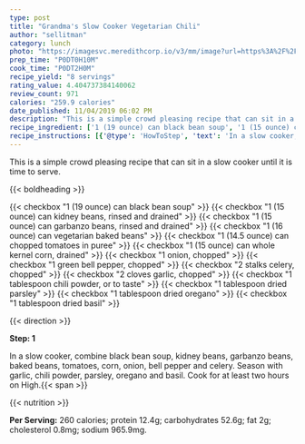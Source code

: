 ```yaml
---
type: post
title: "Grandma's Slow Cooker Vegetarian Chili"
author: "sellitman"
category: lunch
photo: "https://imagesvc.meredithcorp.io/v3/mm/image?url=https%3A%2F%2Fimages.media-allrecipes.com%2Fuserphotos%2F804518.jpg"
prep_time: "P0DT0H10M"
cook_time: "P0DT2H0M"
recipe_yield: "8 servings"
rating_value: 4.404737384140062
review_count: 971
calories: "259.9 calories"
date_published: 11/04/2019 06:02 PM
description: "This is a simple crowd pleasing recipe that can sit in a slow cooker until it is time to serve."
recipe_ingredient: ['1 (19 ounce) can black bean soup', '1 (15 ounce) can kidney beans, rinsed and drained', '1 (15 ounce) can garbanzo beans, rinsed and drained', '1 (16 ounce) can vegetarian baked beans', '1 (14.5 ounce) can chopped tomatoes in puree', '1 (15 ounce) can whole kernel corn, drained', '1 onion, chopped', '1 green bell pepper, chopped', '2 stalks celery, chopped', '2 cloves garlic, chopped', '1 tablespoon chili powder, or to taste', '1 tablespoon dried parsley', '1 tablespoon dried oregano', '1 tablespoon dried basil']
recipe_instructions: [{'@type': 'HowToStep', 'text': 'In a slow cooker, combine black bean soup, kidney beans, garbanzo beans, baked beans, tomatoes, corn, onion, bell pepper and celery. Season with garlic, chili powder, parsley, oregano and basil. Cook for at least two hours on High.\n'}]
---
```


This is a simple crowd pleasing recipe that can sit in a slow cooker until it is time to serve. 

{{< boldheading >}}

{{< checkbox "1 (19 ounce) can black bean soup" >}}
{{< checkbox "1 (15 ounce) can kidney beans, rinsed and drained" >}}
{{< checkbox "1 (15 ounce) can garbanzo beans, rinsed and drained" >}}
{{< checkbox "1 (16 ounce) can vegetarian baked beans" >}}
{{< checkbox "1 (14.5 ounce) can chopped tomatoes in puree" >}}
{{< checkbox "1 (15 ounce) can whole kernel corn, drained" >}}
{{< checkbox "1  onion, chopped" >}}
{{< checkbox "1  green bell pepper, chopped" >}}
{{< checkbox "2 stalks celery, chopped" >}}
{{< checkbox "2 cloves garlic, chopped" >}}
{{< checkbox "1 tablespoon chili powder, or to taste" >}}
{{< checkbox "1 tablespoon dried parsley" >}}
{{< checkbox "1 tablespoon dried oregano" >}}
{{< checkbox "1 tablespoon dried basil" >}}


{{< direction >}}

**Step: 1**

In a slow cooker, combine black bean soup, kidney beans, garbanzo beans, baked beans, tomatoes, corn, onion, bell pepper and celery. Season with garlic, chili powder, parsley, oregano and basil. Cook for at least two hours on High.{{< span >}}

{{< nutrition >}}

**Per Serving:** 260 calories; protein 12.4g; carbohydrates 52.6g; fat 2g; cholesterol 0.8mg; sodium 965.9mg.